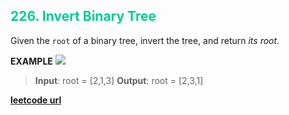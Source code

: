 <h2 style="color:#0C9;">226. Invert Binary Tree</h2>

Given the `root` of a binary tree, invert the tree, and return _its root_.

**EXAMPLE**
![](https://assets.leetcode.com/uploads/2021/03/14/invert1-tree.jpg)
>**Input**: root = [2,1,3]
**Output**: root = [2,3,1]

**[leetcode url](https://leetcode.com/problems/invert-binary-tree/description)**
